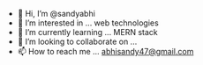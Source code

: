 - 👋 Hi, I’m @sandyabhi
- 👀 I’m interested in ...  web technologies
- 🌱 I’m currently learning ... MERN stack
- 💞️ I’m looking to collaborate on ... 
- 📫 How to reach me ... abhisandy47@gmail.com

<!---
sandyabhi/sandyabhi is a ✨ special ✨ repository because its `README.md` (this file) appears on your GitHub profile.
You can click the Preview link to take a look at your changes.
--->
